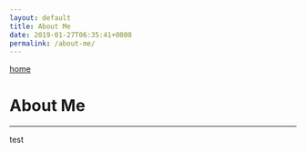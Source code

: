 ```yaml
---
layout: default
title: About Me
date: 2019-01-27T06:35:41+0000
permalink: /about-me/
---
```

[home](https://carrieklc.github.io)

# About Me
---

test
